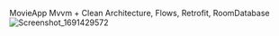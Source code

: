 MovieApp Mvvm + Clean Architecture, Flows, Retrofit, RoomDatabase
![Screenshot_1691429572](https://github.com/rafaelmamedli/MovieApp/assets/106253655/e095d2f0-522f-41f8-9cd4-e2838c89cad6)

